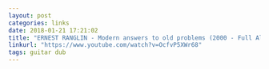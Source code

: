 ```yaml
---
layout: post
categories: links
date: 2018-01-21 17:21:02
title: "ERNEST RANGLIN - Modern answers to old problems (2000 - Full Album) - YouTube"
linkurl: "https://www.youtube.com/watch?v=OcfvP5XWr68"
tags: guitar dub
---
```

